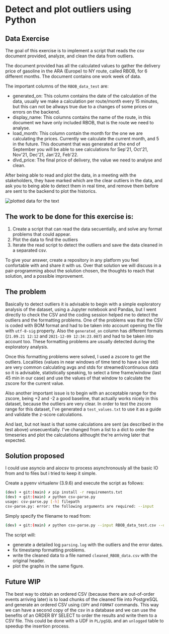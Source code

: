 
# Detect and plot outliers using Python

## Data Exercise

The goal of this exercise is to implement a script that reads the csv document provided, analyze, and clean the data from outliers.

The document provided has all the calculated values to gather the delivery price of gasoline in the ARA (Europe) to NY route, called RBOB, for 6 different months. The document contains one work week of data.

The important columns of the ```RBOB_data_test``` are:

- generated_on: This column contains the date of the calculation of the data, usually we make a calculation per route/month every 15 minutes, but this can not be allways true due to a changes of some prices or errors on the backend.
- display_name: This columns contains the name of the route, in this document we have only included RBOB, that is the route we need to analyse.
- load_month: This column contain the month for the one we are calculating the prices. Currently we calculate the current month, and 5 in the future. This document that was generated at the end of September you will be able to see calculations for Sep'21, Oct'21, Nov'21, Dec'21, Jan'22, Feb'22.
- dlvd_price: The final price of delivery, the value we need to analyse and clean.

After being able to read and plot the data, in a meeting with the stakeholders, they have marked which are the clear outliers in the data, and ask you to being able to detect them in real time, and remove them before are sent to the backend to plot the historics.

![plotted data for the text](https://i.imgur.com/1Mzc1bU.png)

## The work to be done for this exercise is:

1. Create a script that can read the data secuentially, and solve any format problems that could appear.
2. Plot the data to find the outliers
3. Iterate the read script to detect the outliers and save the data cleaned in a separated csv.

To give your answer, create a repository in any platform you feel confortable with and share it with us. Over that solution we will discuss in a pair-programming about the solution chosen, the thoughts to reach that solution, and a possible improvement.

## The problem

Basically to detect outliers it is advisable to begin with a simple exploratory analysis of the dataset, using a Jupyter notebook and Pandas, but I went directly to
check the CSV and the coding session helped me to detect the outliers and the formatting problems. One of the problems was that the CSV is coded with BOM format and
had to be taken into account opening the file with ```utf-8-sig``` property. Also the ```generated_on``` column has different formats (```21.09.21 12:12``` and ```2021-12-09 12:34:23.087```) and had to be taken into account too. These formatting problems are usually detected during the exploratory analysis.

Once this formatting problems were solved, I used a zscore to get the outliers. Localities (values in near windows of time tend to have a low std) are very common calculating avgs and stds for streamed/continuous data so it is advisable, statistically speaking, to select a time frame/window (last 45 min in our case) and use the values of that window to calculate the zscore for the current value. 

Also another important issue is to begin with an acceptable range for the zscore, being +2 and -2 a good baseline, that actually works nicely in this dataset, because the outliers are very clear. In order to test the zscore range for this dataset, I've generated a ```test_values.txt``` to use it as a guide and validate the z-score calculations.

And last, but not least is that some calculations are sent (as described in the test above) unsecuentially. I've changed from a list to a dict to order the timeseries and plot the calculations althought the're arriving later that expected.

## Solution proposed

I could use asyncio and aiocsv to process asynchronously all the basic IO from and to files but i tried to keep it simple.

Create a pyenv virtualenv (3.9.6) and execute the script as follows:

```bash
(dev) ➜ git:(main) ✗ pip install -r requirements.txt
(dev) ➜ git:(main) ✗ python csv-parse.py 
usage: csv-parse.py [-h] filepath
csv-parse.py: error: the following arguments are required: --input
```

Simply specify the filename to read from:

```bash
(dev) ➜ git:(main) ✗ python csv-parse.py --input RBOB_data_test.csv --output cleaned_RBOB_data.csv
```

The script will:
- generate a detailed log ```parsing.log``` with the outliers and the error dates. 
- fix timestamp formatting problems.
- write the cleaned data to a file named ```cleaned_RBOB_data.csv``` with the original header.
- plot the graphs in the same figure.

## Future WIP

The best way to obtain an ordered CSV (because there are out-of-order events arriving later) is to load chunks of the cleaned file into PostgreSQL and generate an ordered CSV using ```COPY``` and ```FORMAT``` commands. This way we can have a second copy of the csv in a database and we can use the benefits of an ORDER BY SELECT to order the results and write them to a CSV file. This could be done with a UDF in ```PL/pgSQL``` and an ```unlogged``` table to speedup the insertion process.

